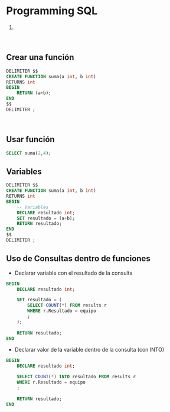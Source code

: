 # Programming SQL

1. 

<br>

## Crear una función

```sql
DELIMITER $$ 
CREATE FUNCTION suma(a int, b int)
RETURNS int
BEGIN
	RETURN (a+b);
END 
$$
DELIMITER ;
```

<br>

## Usar función

```sql
SELECT suma(2,4);
```

## Variables

```sql
DELIMITER $$ 
CREATE FUNCTION suma(a int, b int)
RETURNS int
BEGIN
	-- Variables
	DECLARE resultado int;
	SET resultado = (a+b);
	RETURN resultado;
END 
$$
DELIMITER ;
```

## Uso de Consultas dentro de funciones

* Declarar variable con el resultado de la consulta

```sql
BEGIN
	DECLARE resultado int;

	SET resultado = (
        SELECT COUNT(*) FROM results r
        WHERE r.Resultado = equipo
        ;
    );
    
	RETURN resultado;
END 
```

* Declarar valor de la variable dentro de la consulta (con INTO)

```sql
BEGIN
    DECLARE resultado int;

	SELECT COUNT(*) INTO resultado FROM results r
	WHERE r.Resultado = equipo
	;
	
    RETURN resultado;
END
```